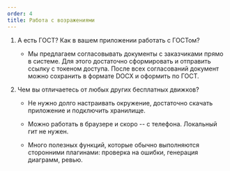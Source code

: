```yaml
---
order: 4
title: Работа с возражениями
---
```


1. А есть ГОСТ? Как в вашем приложении работать с ГОСТом?

   -  Мы предлагаем согласовывать документы с заказчиками прямо в системе. Для этого достаточно сформировать и отправить ссылку с токеном доступа. После всех согласований документ можно сохранить в формате DOCX и оформить по ГОСТ.

2. Чем вы отличаетесь от любых других бесплатных движков?

   -  Не нужно долго настраивать окружение, достаточно скачать приложение и подключить хранилище.

   -  Можно работать в браузере и скоро -- с телефона. Локальный гит не нужен.

   -  Много полезных функций, которые обычно выполняются сторонними плагинами: проверка на ошибки, генерация диаграмм, ревью.